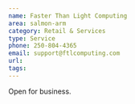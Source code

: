 ```yaml
---
name: Faster Than Light Computing
area: salmon-arm
category: Retail & Services
type: Service
phone: 250-804-4365
email: support@ftlcomputing.com
url:
tags:
---
```


Open for business.
